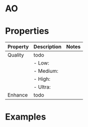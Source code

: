 # AO


# Properties


| Property | Description | Notes | 
| -------- | ----------- | ----- |
| Quality | todo | |
| | - Low: <desc> | |
| | - Medium: <desc> | |
| | - High: <desc> | |
| | - Ultra: <desc> | |
| Enhance | todo | |




# Examples
